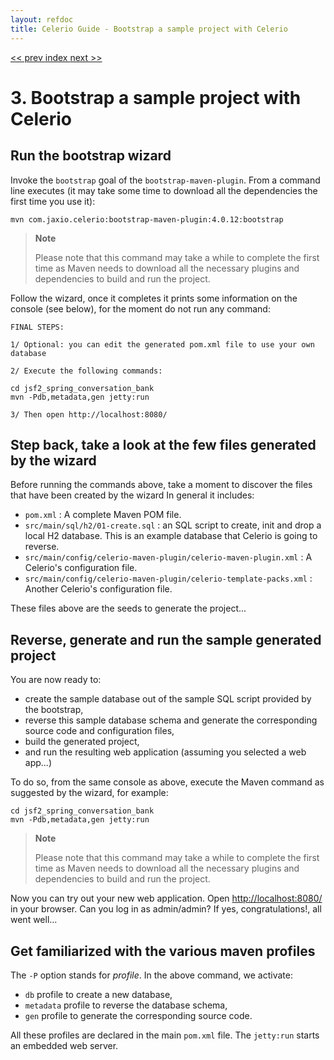 ```yaml
---
layout: refdoc
title: Celerio Guide - Bootstrap a sample project with Celerio
---
```

[ << prev ](installation.html) [ index ](index.html) [ next >> ](bootstrap-real.html)

# 3. Bootstrap a sample project with Celerio

## Run the bootstrap wizard

Invoke the `bootstrap` goal of the `bootstrap-maven-plugin`.
From a command line executes (it may take some time to download all the dependencies the first time you use it):

	mvn com.jaxio.celerio:bootstrap-maven-plugin:4.0.12:bootstrap

> **Note**
>
> Please note that this command may take a while to complete the first time as Maven needs to download all
> the necessary plugins and dependencies to build and run the project.

Follow the wizard, once it completes it prints some information on the console (see below), for the moment
do not run any command:

    FINAL STEPS:

    1/ Optional: you can edit the generated pom.xml file to use your own database

    2/ Execute the following commands:

    cd jsf2_spring_conversation_bank
    mvn -Pdb,metadata,gen jetty:run

    3/ Then open http://localhost:8080/

## Step back, take a look at the few files generated by the wizard

Before running the commands above, take a moment to discover the files that have been created by the wizard
In general it includes:

* `pom.xml` : A complete Maven POM file.
* `src/main/sql/h2/01-create.sql` : an SQL script to create, init and drop a local H2 database. This is an example database that Celerio is going to reverse.
* `src/main/config/celerio-maven-plugin/celerio-maven-plugin.xml` : A Celerio's configuration file.
* `src/main/config/celerio-maven-plugin/celerio-template-packs.xml` : Another Celerio's configuration file.

These files above are the seeds to generate the project...

## Reverse, generate and run the sample generated project

You are now ready to:

* create the sample database out of the sample SQL script provided by the bootstrap,
* reverse this sample database schema and generate the corresponding source code and configuration files,
* build the generated project,
* and run the resulting web application (assuming you selected a web app...)

To do so, from the same console as above, execute the Maven command as suggested by the wizard, for example:

    cd jsf2_spring_conversation_bank
    mvn -Pdb,metadata,gen jetty:run

> **Note**
>
> Please note that this command may take a while to complete the first time as Maven needs to download all
> the necessary plugins and dependencies to build and run the project.

Now you can try out your new web application. Open [http://localhost:8080/](http://localhost:8080/) in your browser.
Can you log in as admin/admin? If yes, congratulations!, all went well...

## Get familiarized with the various maven profiles

The `-P` option stands for *profile*. In the above command, we activate:

* `db` profile to create a new database,
* `metadata` profile to reverse the database schema,
* `gen` profile to generate the corresponding source code.

All these profiles are declared in the main `pom.xml` file. The `jetty:run` starts an embedded web server.
